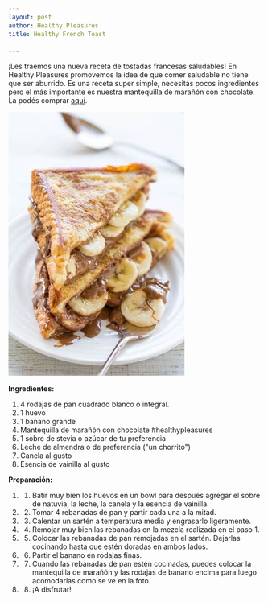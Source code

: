 ```yaml
---
layout: post
author: Healthy Pleasures
title: Healthy French Toast

---
```

¡Les traemos una nueva receta de tostadas francesas saludables! En Healthy Pleasures promovemos la idea de que comer saludable no tiene que ser aburrido. Es una receta super simple, necesitás pocos ingredientes pero el más importante es nuestra mantequilla de marañón con chocolate. La podés comprar [aquí](https://www.healthypleasurescr.com/products/mantequilla-de-mara%C3%B1%C3%B3n-con-chocolate/ "Mantequilla de marañón chocolate ").

![](/images/toasts-1.jpg)

**Ingredientes:**

1. 4 rodajas de pan cuadrado blanco o integral.
2. 1 huevo
3. 1 banano grande
4. Mantequilla de marañón con chocolate #healthypleasures
5. 1 sobre de stevia o azúcar de tu preferencia
6. Leche de almendra o de preferencia ("un chorrito")
7. Canela al gusto
8. Esencia de vainilla al gusto

**Preparación:**

1. 1. Batir muy bien los huevos en un bowl para después agregar el sobre de natuvia, la leche, la canela y la esencia de vainilla.
2. 2. Tomar 4 rebanadas de pan y partir cada una a la mitad.
3. 3. Calentar un sartén a temperatura media y engrasarlo ligeramente.
4. 4. Remojar muy bien las rebanadas en la mezcla realizada en el paso 1.
5. 5. Colocar las rebanadas de pan remojadas en el sartén. Dejarlas cocinando hasta que estén doradas en ambos lados.
6. 6. Partir el banano en rodajas finas.
7. 7. Cuando las rebanadas de pan estén cocinadas, puedes colocar la mantequilla de marañón y las rodajas de banano encima para luego acomodarlas como se ve en la foto.
8. 8. ¡A disfrutar!